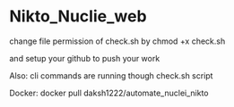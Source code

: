 # Nikto_Nuclie_web


change file permission of check.sh
by chmod +x check.sh

and setup your github to push your work

Also: 
cli commands are running though check.sh script

Docker:
docker pull daksh1222/automate_nuclei_nikto
